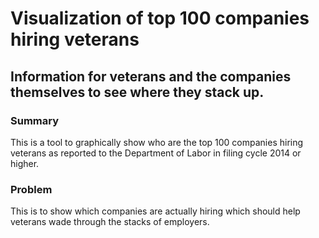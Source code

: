 # Visualization of top 100 companies hiring veterans

## Information for veterans and the companies themselves to see where they stack up.

### Summary
This is a tool to graphically show who are the top 100 companies hiring veterans as reported to the Department of Labor in filing cycle 2014 or higher.

### Problem
This is to show which companies are actually hiring which should help veterans wade through the stacks of employers.